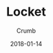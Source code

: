 ---
title: "Locket"
subtitle: "Crumb"
customForwardUrl: "https://www.youtube.com/watch?v=BqnG_Ei35JE"
displayImg: "https://img.youtube.com/vi/BqnG_Ei35JE/0.jpg"
date: "2018-01-14"
newTab: true 
---